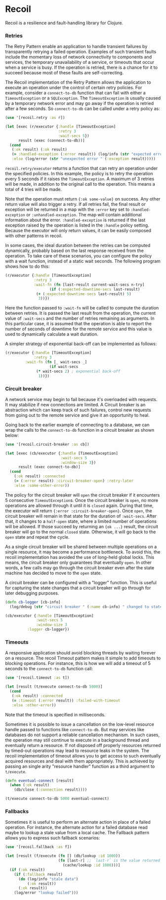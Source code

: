 # Recoil

Recoil is a resilience and fault-handling library for Clojure.

### Retries

The Retry Pattern enable an application to handle transient failures by transparently retrying a failed operation.
Examples of such transient faults include the momentary loss of network connectivity to components and services,
the temporary unavailability of a service, or timeouts that occur when a service is busy. If the
operation is retried, there is a chance for it to succeed because most of these faults are self-correcting.

The Recoil implementation of the Retry Pattern allows the application to execute an operation under the control of
certain retry policies. For example, consider a `connect-to-db` function that can fail with either a `TimeoutException` or
a `SQLException`. The `TimeoutException` is usually caused by a temporary network error and may go away if the operation
is retried after a few seconds. So `connect-to-db` can be called under a retry policy as:

```clojure
(use '[recoil.retry :as r])

(let [exec (r/executor {:handle [TimeoutException]
                        :retry 3
                        :wait-secs 5})
      result (exec (connect-to-db))]
  (cond
   (:ok result) (:ok result)
   (= :handled-exception (:error result)) (log/info (str "expected error " (:exception result)))
   :else (log/error (str "unexpected error " (:exception result)))))
```

`recoil.retry/executor` returns a function that can retry an operation under the specified policies. In this example,
the policy is to retry the operation every 5 seconds if it raises the `TimeoutException`. A maximum of 3 retries will be made,
in addition to the original call to the operation. This means a total of 4 tries will be made.

Note that the operation must return `{:ok some-value}` on success. Any other return value will also trigger a retry.
If all retries fail, the final result or exception will be returned in a map with the `:error` key set to `:handled-exception`
or `:unhandled-exception`. The map will contain additional information about the error. `:handled-exception` is returned if
the last exception raised by the operation is listed in the `:handle` policy setting. Because the executor will only
return values, it can be easily composed with other patterns in recoil.

In some cases, the ideal duration between the retries can be computed dynamically, probably based on the last response received from
the operation. To take care of these scenarios, you can configure the policy with a wait function, instead of a static wait seconds.
The following program shows how to do this:

```clojure
(r/executor {:handle [TimeoutException]
             :retry 3
             :wait-fn (fn [last-result current-wait-secs n-try]
	                (if (:expected-downtime-secs last-result)
			  (+ (:expected-downtime-secs last-result) 5)
			   3))})
```

Here the function passed to `:wait-fn` will be called to compute the duration between retries.
It is passed the last result from the operation, the current value of `:wait-secs` and the number of retries
remaining as arguments. In this particular case, it is assumed that the operation is able to report the number
of seconds of downtime for the remote service and this value is used to dynamically calculate a wait duration.

A simpler strategy of exponential back-off can be implemented as follows:

```clojure
(r/executor {:handle [TimeoutException]
             :retry 3
	     :wait-fn (fn [_ wait-secs _]
	                (if wait-secs
			  (* wait-secs 2) ; exponential back-off
			   1))})
```

### Circuit breaker

A network service may begin to fail because it's overloaded with requests. It may stabilize if new connections are limited.
A Circuit breaker is an abstraction which can keep track of such failures, control new requests from going out to the remote service
and give it an opportunity to heal.

Going back to the earlier example of connecting to a database, we can wrap the calls to the `connect-to-db` function in a circuit
breaker as shown below:

```clojure
(use '[recoil.circuit-breaker :as cb])

(let [exec (cb/executor {:handle [TimeoutException]
                         :wait-secs 5
                         :window-size 3})
      result (exec connect-to-db)]
  (cond
    (:ok result) :connected
    (= (:error result) :circuit-breaker-open) :retry-later
    :else :some-other-error))
```

The policy for the circuit breaker will `open` the circuit breaker if it encounters 5 consecutive `TimeoutException`s.
Once the circuit breaker is `open`, no more operations are allowed through it until it is `closed` again. During that time,
the executor will return `{:error :circuit-breaker-open}`. Once `open`, the circuit breaker will remain in that state for
the duration of `:wait-secs`. After that, it changes to a `half-open` state, where a limited number of operations will be allowed.
If those succeed by returning an `{ok ...}` result, the circuit breaker will go to the normal `closed` state. Otherwise, it will
go back to the `open` state and repeat the cycle.

As a single circuit breaker will be shared between multiple operations on a single resource, it may become a performance bottleneck.
To avoid this, the recoil implementation has avoided the use of long-held global locks. This means, the circuit breaker only guarantees
that eventually `open`. In other words, a few calls may go through the circuit breaker even after the state machine has decided to
move to the `open` state.

A circuit breaker can be configured with a "logger" function. This is useful for capturing the state changes that a circuit breaker will
go through for later debugging purposes.

```clojure
(defn cb-logger [cb-info]
  (log/debug (str "circuit breaker " (:name cb-info) " changed to state: " (:state cb-info))))

(cb/executor {:handle [TimeoutException]
              :wait-secs 5
              :window-size 3
	      :logger cb-logger})
```

### Timeouts

A responsive application should avoid blocking threads by waiting forever on a resource.
The recoil Timeout pattern makes it simple to add timeouts to blocking operations.
For instance, this is how we will add a timeout of 5 seconds to the `connect-to-db` function call:

```clojure
(use '[recoil.timeout :as t])

(let [result (t/execute connect-to-db 5000)]
  (cond
   (:ok result) :connected
   (= :timeout (:error result)) :failed-with-timeout
   :else :other-error))
```
Note that the timeout is specified in milliseconds.

Sometimes it is possible to issue a cancellation on the low-level resource handle passed to
functions like `connect-to-db`. But may services like databases do not support a reliable
cancellation mechanism. In such cases, the operation may still continue to execute in a background thread
and eventually return a resource. If not disposed off properly resources returned by timed-out operations
may lead to resource leaks in the system. The recoil implementation of timeout allows you to get access to
such eventually acquired resources and deal with them appropriately. This is achieved by passing an single arity
"resource handler" function as a third argument to `t/execute`.

```clojure
(defn eventual-connect [result]
  (when (:ok result)
    (db/close (:connection result))))

(t/execute connect-to-db 5000 eventual-connect)
```

### Fallbacks

Sometimes it is useful to perform an alternate action in place of a failed operation.
For instance, the alternate action for a failed database read maybe to lookup a stale value from a local cache.
The Fallback pattern allows you to express such fallback scenarios:

```clojure
(use '[recoil.fallback :as f])

(let [result (f/execute (fn [] (db/lookup :id 1000))
                        (fn [last-r] ;; `last-r` is the value returned by the original db/lookup call.
                          (cache/lookup :id 1000)))]
  (if (:ok result)
    (if (:fallback result)
      (do (log/info "stale data")
          (:ok result))
      (:ok result))
    (log/error "lookup failed")))
```